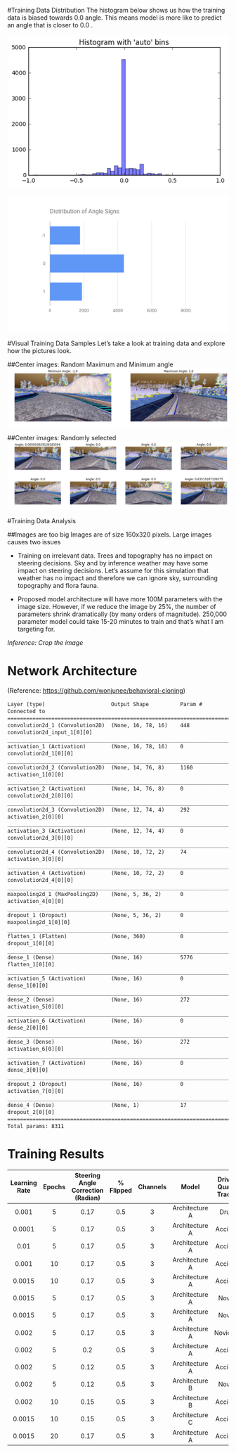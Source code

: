 #Training Data Distribution
The histogram below shows us how the training data is biased towards 0.0 angle. This means model is more like to predict an angle that is closer to 0.0 .

![Distribution of training data](images/image01.png)

![Distribution of angle signs](images/image03.png)


#Visual Training Data Samples
Let’s take a look at training data and explore how the pictures look.

##Center images: Random Maximum and Minimum angle
![Maximum and minimum angles](images/image04.png)

##Center images: Randomly selected
![Random angles](images/image00.png)


#Training Data Analysis

##Images are too big
Images are of size 160x320 pixels. Large images causes two issues

* Training on irrelevant data. Trees and topography has no impact on steering decisions. Sky and by inference weather may have some impact on steering decisions. Let’s assume for this simulation that weather has no impact and therefore we can ignore sky, surrounding topography and flora fauna.

* Proposed model architecture will have more 100M parameters with the image size. However, if we reduce the image by 25%, the number of parameters shrink dramatically (by many orders of magnitude). 250,000 parameter model could take 15-20 minutes to train and that’s what I am targeting for.

*Inference: Crop the image*





# Network Architecture
(Reference: https://github.com/wonjunee/behavioral-cloning)

```
Layer (type)                     Output Shape          Param #     Connected to                     
====================================================================================================
convolution2d_1 (Convolution2D)  (None, 16, 78, 16)    448         convolution2d_input_1[0][0]      
____________________________________________________________________________________________________
activation_1 (Activation)        (None, 16, 78, 16)    0           convolution2d_1[0][0]            
____________________________________________________________________________________________________
convolution2d_2 (Convolution2D)  (None, 14, 76, 8)     1160        activation_1[0][0]               
____________________________________________________________________________________________________
activation_2 (Activation)        (None, 14, 76, 8)     0           convolution2d_2[0][0]            
____________________________________________________________________________________________________
convolution2d_3 (Convolution2D)  (None, 12, 74, 4)     292         activation_2[0][0]               
____________________________________________________________________________________________________
activation_3 (Activation)        (None, 12, 74, 4)     0           convolution2d_3[0][0]            
____________________________________________________________________________________________________
convolution2d_4 (Convolution2D)  (None, 10, 72, 2)     74          activation_3[0][0]               
____________________________________________________________________________________________________
activation_4 (Activation)        (None, 10, 72, 2)     0           convolution2d_4[0][0]            
____________________________________________________________________________________________________
maxpooling2d_1 (MaxPooling2D)    (None, 5, 36, 2)      0           activation_4[0][0]               
____________________________________________________________________________________________________
dropout_1 (Dropout)              (None, 5, 36, 2)      0           maxpooling2d_1[0][0]             
____________________________________________________________________________________________________
flatten_1 (Flatten)              (None, 360)           0           dropout_1[0][0]                  
____________________________________________________________________________________________________
dense_1 (Dense)                  (None, 16)            5776        flatten_1[0][0]                  
____________________________________________________________________________________________________
activation_5 (Activation)        (None, 16)            0           dense_1[0][0]                    
____________________________________________________________________________________________________
dense_2 (Dense)                  (None, 16)            272         activation_5[0][0]               
____________________________________________________________________________________________________
activation_6 (Activation)        (None, 16)            0           dense_2[0][0]                    
____________________________________________________________________________________________________
dense_3 (Dense)                  (None, 16)            272         activation_6[0][0]               
____________________________________________________________________________________________________
activation_7 (Activation)        (None, 16)            0           dense_3[0][0]                    
____________________________________________________________________________________________________
dropout_2 (Dropout)              (None, 16)            0           activation_7[0][0]               
____________________________________________________________________________________________________
dense_4 (Dense)                  (None, 1)             17          dropout_2[0][0]                  
====================================================================================================
Total params: 8311
```

# Training Results

|  Learning Rate | Epochs | Steering Angle Correction (Radian) | % Flipped | Channels | Model | Driving Quality Track 1 | Time on Track2 | Validation Loss | Validation Accuracy | Test Score Accuracy |
|  :------: | :------: | :------: | :------: | :------: | :------: | :------: | :------: | :------: | :------: | :------: |
|  0.001 | 5 | 0.17 | 0.5 | 3 | Architecture A | Drunk | 1 minute | 0.014 | 0.175 | 0.186 |
|  0.0001 | 5 | 0.17 | 0.5 | 3 | Architecture A | Accident | 10 seconds | 0.0141 | 0.1773 | 0.186 |
|  0.01 | 5 | 0.17 | 0.5 | 3 | Architecture A | Accident | 4 seconds | 0.0416 | 0.1773 | 0.186 |
|  0.001 | 10 | 0.17 | 0.5 | 3 | Architecture A | Accident | 5 seconds | 0.0136 | 0.1742 | 0.186 |
|  0.0015 | 10 | 0.17 | 0.5 | 3 | Architecture A | Accident | 25 seconds | 0.0124 | 0.1803 | 0.186 |
|  0.0015 | 5 | 0.17 | 0.5 | 3 | Architecture A | Novice | 3 minutes | 0.01041 | 0.1856 | 0.186 |
|  0.0015 | 5 | 0.17 | 0.5 | 3 | Architecture A | Novice | 3 minutes | 0.0149 | 0.1773 | 0.186 |
|  0.002 | 5 | 0.17 | 0.5 | 3 | Architecture A | Novice++ | 5 seconds | 0.014 | 0.1818 | 0.186 |
|  0.002 | 5 | 0.2 | 0.5 | 3 | Architecture A | Accident | 5 seconds | 0.0144 | 0.178 | 0.186 |
|  0.002 | 5 | 0.12 | 0.5 | 3 | Architecture A | Accident | 5 seconds | 0.0158 | 0.1826 | 0.186 |
|  0.002 | 5 | 0.12 | 0.5 | 3 | Architecture B | Novice | 10 seconds | 0.145 | 0.1924 | 0.186 |
|  0.002 | 10 | 0.15 | 0.5 | 3 | Architecture B | Accident | 5 seconds | 0.0164 | 0.178 | 0.186 |
|  0.0015 | 10 | 0.15 | 0.5 | 3 | Architecture C | Accident | 5 seconds | 0.0377 | 0.178 | 0.186 |
|  0.0015 | 20 | 0.17 | 0.5 | 3 | Architecture A | Accident | 5 seconds | 0.153 | 0.1689 | 0.186 |
